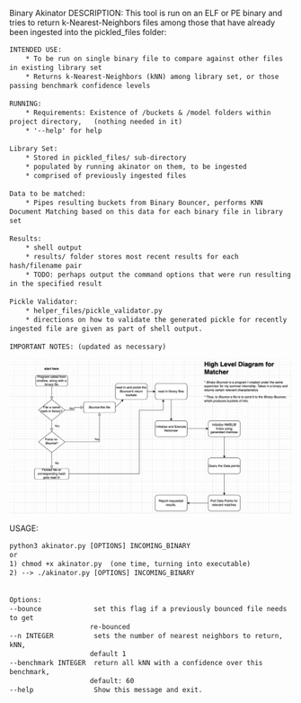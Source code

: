 Binary Akinator DESCRIPTION:
This tool is run on an ELF or PE binary and tries to return k-Nearest-Neighbors files among those that have already been ingested into the pickled_files folder:

    INTENDED USE:
        * To be run on single binary file to compare against other files in existing library set
        * Returns k-Nearest-Neighbors (kNN) among library set, or those passing benchmark confidence levels

    RUNNING:
        * Requirements: Existence of /buckets & /model folders within project directory,   (nothing needed in it)
        * '--help' for help

    Library Set:
        * Stored in pickled_files/ sub-directory
        * populated by running akinator on them, to be ingested
        * comprised of previously ingested files

    Data to be matched:
        * Pipes resulting buckets from Binary Bouncer, performs KNN Document Matching based on this data for each binary file in library set
    
    Results:
        * shell output
        * results/ folder stores most recent results for each hash/filename pair
        * TODO: perhaps output the command options that were run resulting in the specified result

    Pickle Validator:
        * helper_files/pickle_validator.py
        * directions on how to validate the generated pickle for recently ingested file are given as part of shell output.

    IMPORTANT NOTES: (updated as necessary)
        
![Diagram](https://github.com/maskedband1t/binary_akinator/blob/main/images/high_level_diagram.png?raw=true)

USAGE: 
    
    python3 akinator.py [OPTIONS] INCOMING_BINARY
    or
    1) chmod +x akinator.py  (one time, turning into executable)
    2) --> ./akinator.py [OPTIONS] INCOMING_BINARY


    Options:
    --bounce             set this flag if a previously bounced file needs to get
                        re-bounced
    --n INTEGER          sets the number of nearest neighbors to return, kNN,
                        default 1
    --benchmark INTEGER  return all kNN with a confidence over this benchmark,
                        default: 60
    --help               Show this message and exit.

